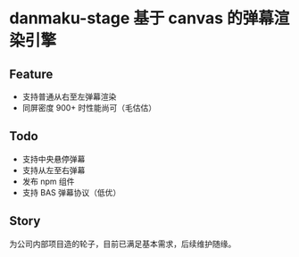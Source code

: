 # danmaku-stage 基于 canvas 的弹幕渲染引擎

## Feature
+ 支持普通从右至左弹幕渲染
+ 同屏密度 900+ 时性能尚可（毛估估）

## Todo
+ 支持中央悬停弹幕
+ 支持从左至右弹幕
+ 发布 npm 组件
+ 支持 BAS 弹幕协议（低优）

## Story
为公司内部项目造的轮子，目前已满足基本需求，后续维护随缘。
